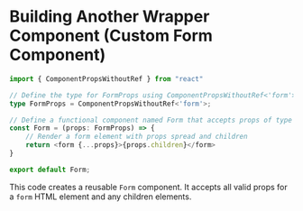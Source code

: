 # Building Another Wrapper Component (Custom Form Component)

```typescript
import { ComponentPropsWithoutRef } from "react"

// Define the type for FormProps using ComponentPropsWithoutRef<'form'>
type FormProps = ComponentPropsWithoutRef<'form'>;

// Define a functional component named Form that accepts props of type FormProps
const Form = (props: FormProps) => {
    // Render a form element with props spread and children
    return <form {...props}>{props.children}</form>
}

export default Form;
```

This code creates a reusable `Form` component. It accepts all valid props for a `form` HTML element and any children elements.